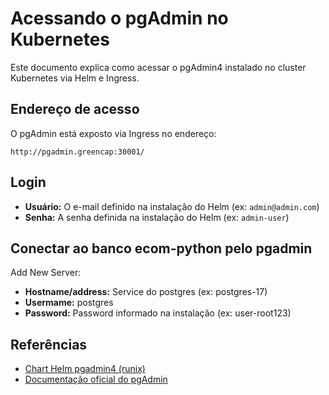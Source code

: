 # Acessando o pgAdmin no Kubernetes

Este documento explica como acessar o pgAdmin4 instalado no cluster Kubernetes via Helm e Ingress.

## Endereço de acesso

O pgAdmin está exposto via Ingress no endereço:

```
http://pgadmin.greencap:30001/
```

## Login

- **Usuário:** O e-mail definido na instalação do Helm (ex: `admin@admin.com`)
- **Senha:** A senha definida na instalação do Helm (ex: `admin-user`)

## Conectar ao banco ecom-python pelo pgadmin

Add New Server:

- **Hostname/address:** Service do postgres (ex: postgres-17)
- **Usermame:** postgres
- **Password:** Password informado na instalação (ex: user-root123)

## Referências
- [Chart Helm pgadmin4 (runix)](https://artifacthub.io/packages/helm/runix/pgadmin4)
- [Documentação oficial do pgAdmin](https://www.pgadmin.org/)
